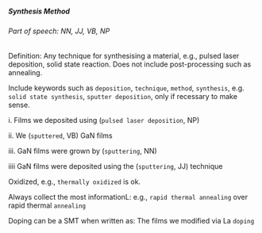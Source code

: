 ##### Synthesis Method

###### Part of speech: NN, JJ, VB, NP

Definition: Any technique for synthesising a material, e.g., pulsed laser deposition, solid state reaction. Does not include post-processing such as annealing.

Include keywords such as `deposition`, `technique`, `method`, `synthesis`, e.g. `solid state synthesis`, `sputter deposition`, only if recessary to make sense.

i. Films we deposited using (`pulsed laser deposition`, NP)

ii. We (`sputtered`, VB) GaN films

iii. GaN films were grown by (`sputtering`, NN)

iiii GaN films were deposited using the (`sputtering`, JJ) technique

Oxidized, e.g., `thermally oxidized` is ok.

Always collect the most informationL: e.g., `rapid thermal annealing` over rapid thermal `annealing`

Doping can be a SMT when written as: The films we modified via La `doping`